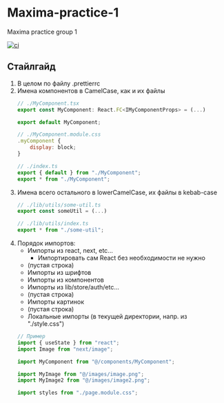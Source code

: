 # Maxima-practice-1
Maxima practice group 1

[![ci](https://github.com/AnatoliyKlimov/Maxima-practice-1/actions/workflows/ci.yml/badge.svg)](https://github.com/AnatoliyKlimov/Maxima-practice-1/actions/workflows/ci.yml)

## Стайлгайд
1. В целом по файлу .prettierrc
2. Имена компонентов в CamelCase, как и их файлы
	```javascript
	// ./MyComponent.tsx
	export const MyComponent: React.FC<IMyComponentProps> = (...)

	export default MyComponent;

	// ./MyComponent.module.css
	.myComponent {
	    display: block;
	}

	// ./index.ts
	export { default } from "./MyComponent";
	export * from "./MyComponent";
	```
3. Имена всего остального в lowerCamelCase, их файлы в kebab-case
	```javascript
	// ./lib/utils/some-util.ts
	export const someUtil = (...)

	// ./lib/utils/index.ts
	export * from "./some-util";
	```
3. Порядок импортов:
	- Импорты из react, next, etc...
		- Импортировать сам React без необходимости не нужно
	- (пустая строка)
	- Импорты из шрифтов
	- Импорты из компонентов
	- Импорты из lib/store/auth/etc...
	- (пустая строка)
	- Импорты картинок
	- (пустая строка)
	- Локальные импорты (в текущей директории, напр. из "./style.css")
	```javascript
	// Пример
	import { useState } from "react";
	import Image from "next/image";

	import MyComponent from "@/components/MyComponent";

	import MyImage from "@/images/image.png";
	import MyImage2 from "@/images/image2.png";

	import styles from "./page.module.css";
	```

